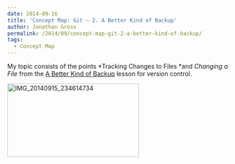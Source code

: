 ```yaml
---
date: 2014-09-16
title: 'Concept Map: Git – 2. A Better Kind of Backup'
author: Jonathan Gross
permalink: /2014/09/concept-map-git-2-a-better-kind-of-backup/
tags:
  - Concept Map
---
```

My topic consists of the points *Tracking Changes to Files *and *Changing a File* from the <a href="http://software-carpentry.org/v5/novice/git/01-backup.html" target="_blank">A Better Kind of Backup</a> lesson for version control.

[<img alt="IMG_20140915_234614734" src="http://teaching.software-carpentry.org/wp-content/uploads/2014/09/IMG_20140915_234614734-300x168.jpg" width="300" height="168" />][1]

 [1]: http://teaching.software-carpentry.org/wp-content/uploads/2014/09/IMG_20140915_234614734.jpg
